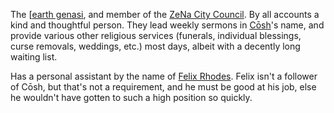 The [[earth genasi](../../Organizations/ZeNa/Sentinels%20of%20the%20Celestial%20Dome.md), and member of the [ZeNa City Council](../../Organizations/ZeNa/ZeNa%20City%20Council.md). By all accounts a kind and thoughtful person. They lead weekly sermons in [Cōsh](Cōsh)'s name, and provide various other religious services (funerals, individual blessings, curse removals, weddings, etc.) most days, albeit with a decently long waiting list.

Has a personal assistant by the name of [Felix Rhodes](Felix%20Rhodes). Felix isn't a follower of Cōsh, but that's not a requirement, and he must be good at his job, else he wouldn't have gotten to such a high position so quickly.